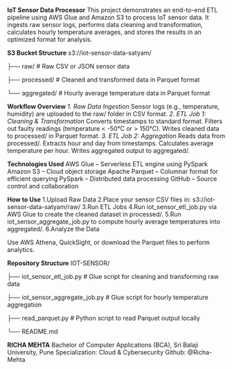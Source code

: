 **IoT Sensor Data Processor**
This project demonstrates an end-to-end ETL pipeline using AWS Glue and Amazon S3 to process IoT sensor data. It ingests raw sensor logs, performs data cleaning and transformation, calculates hourly temperature averages, and stores the results in an optimized format for analysis.

**S3 Bucket Structure**
s3://iot-sensor-data-satyam/

├── raw/ # Raw CSV or JSON sensor data

├── processed/ # Cleaned and transformed data in Parquet format

└── aggregated/ # Hourly average temperature data in Parquet format

**Workflow Overview**
*1. Raw Data Ingestion*
Sensor logs (e.g., temperature, humidity) are uploaded to the raw/ folder in CSV format.
*2. ETL Job 1: Cleaning & Transformation*
Converts timestamps to standard format.
Filters out faulty readings (temperature < -50°C or > 150°C).
Writes cleaned data to processed/ in Parquet format.
*3. ETL Job 2: Aggregation*
Reads data from processed/.
Extracts hour and day from timestamps.
Calculates average temperature per hour.
Writes aggregated output to aggregated/.

**Technologies Used**
AWS Glue – Serverless ETL engine using PySpark
Amazon S3 – Cloud object storage
Apache Parquet – Columnar format for efficient querying
PySpark – Distributed data processing
GitHub – Source control and collaboration

**How to Use**
1.Upload Raw Data
2.Place your sensor CSV files in: s3://iot-sensor-data-satyam/raw/
3.Run ETL Jobs
4.Run iot_sensor_etl_job.py via AWS Glue to create the cleaned dataset in processed/.
5.Run iot_sensor_aggregate_job.py to compute hourly average temperatures into aggregated/.
6.Analyze the Data

Use AWS Athena, QuickSight, or download the Parquet files to perform analytics.

**Repository Structure**
IOT-SENSOR/

├── iot_sensor_etl_job.py # Glue script for cleaning and transforming raw data

├── iot_sensor_aggregate_job.py # Glue script for hourly temperature aggregation

├── read_parquet.py # Python script to read Parquet output locally

└── README.md

**RICHA MEHTA**
Bachelor of Computer Applications (BCA), Sri Balaji University, Pune
Specialization: Cloud & Cybersecurity
Github: @Richa-Mehta
